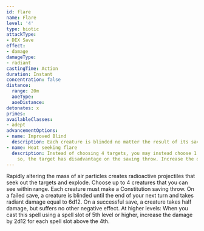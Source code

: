 ```yaml
---
id: flare
name: Flare
level: '4'
type: biotic
attackType:
- DEX Save
effect:
- damage
damageType:
- radiant
castingTime: Action
duration: Instant
concentration: false
distance:
  range: 20m
  aoeType: 
  aoeDistance: 
detonates: x
primes: 
availableClasses:
- adept
advancementOptions:
- name: Improved Blind
  description: Each creature is blinded no matter the result of its saving throw.
- name: Heat seeking flare
  description: Instead of choosing 4 targets, you may instead choose 1. If you do
    so, the target has disadvantage on the saving throw. Increase the damage by 4[dd].
---
```

Rapidly altering the mass of air particles creates radioactive projectiles that seek out the targets and explode. Choose up to 4 creatures that you can see within range. Each creature must make a Constitution saving throw. On a failed save, a creature is blinded until the end of your next turn and takes radiant damage equal to 6d12. On a successful save, a creature takes half damage, but suffers no other negative effect.
At higher levels: When you cast this spell using a spell slot of 5th level or higher, increase the damage by 2d12 for each spell slot above the 4th.